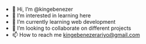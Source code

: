- 👋 Hi, I’m @kingebenezer
- 👀 I’m interested in learning here
- 🌱 I’m currently learning web development
- 💞️ I’m looking to collaborate on different projects
- 📫 How to reach me kingebenezerariyo@gmail.com

<!---
kingebenezer/kingebenezer is a ✨ special ✨ repository because its `README.md` (this file) appears on your GitHub profile.
You can click the Preview link to take a look at your changes.
--->
